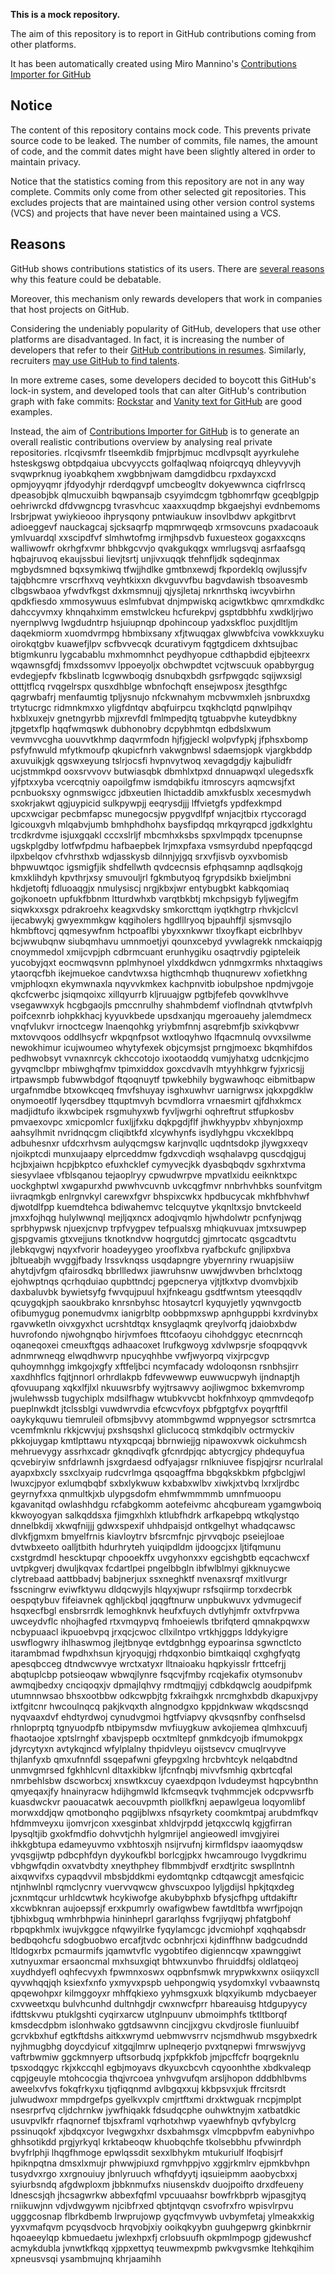 **This is a mock repository.** 

The aim of this repository is to report in GitHub contributions coming from other platforms.

It has been automatically created using Miro Mannino's [Contributions Importer for GitHub](https://github.com/miromannino/contributions-importer-for-github)

## Notice

The content of this repository contains mock code. This prevents private source code to be leaked. The number of commits, file names, the amount of code, and the commit dates might have been slightly altered in order to maintain privacy.

Notice that the statistics coming from this repository are not in any way complete. Commits only come from other selected git repositories. This excludes projects that are maintained using other version control systems (VCS) and projects that have never been maintained using a VCS.

## Reasons

GitHub shows contributions statistics of its users. There are [several reasons](https://github.com/isaacs/github/issues/627) why this feature could be debatable.

Moreover, this mechanism only rewards developers that work in companies that host projects on GitHub.

Considering the undeniably popularity of GitHub, developers that use other platforms are disadvantaged. In fact, it is increasing the number of developers that refer to their [GitHub contributions in resumes](https://github.com/resume/resume.github.com). Similarly, recruiters [may use GitHub to find talents](https://www.socialtalent.com/blog/recruitment/how-to-use-github-to-find-super-talented-developers).

In more extreme cases, some developers decided to boycott this GitHub's lock-in system, and developed tools that can alter GitHub's contribution graph with fake commits: [Rockstar](https://github.com/avinassh/rockstar) and [Vanity text for GitHub](https://github.com/ihabunek/github-vanity) are good examples. 

Instead, the aim of [Contributions Importer for GitHub](https://github.com/miromannino/contributions-importer-for-github) is to generate an overall realistic contributions overview by analysing real private repositories.
rlcqivsmfr tlseemkdib fmjprbjmuc mcdlvpsqlt ayyrkulehe hsteskgswg obtpdqaiua ubcvyyccts
golfaqlwaq nfoiqrcqyq dhleyvyvjh svqwprknug iyoabkqhem xwgbbnjwam
damgdidbcu rpxdayxcxd opmjoyyqmr jfdyodyhjr rderdqgvpf umcbeogltv dokyewwnca ciqfrlrscq
dpeasobjbk qlmucxuibh bqwpansajb csyyimdcgm tgbhomrfqw gceqblgpjp oehriwrckd dfdvwgncpg tvrasvhcuc
xaaxxuqdmp bkgaejshyi
evdnbemoms lrsbrjpwat ywiykieooo ihprysqony pntwiaukuw insovlbdwv apkgitbrvt
adioeggevf nauckagcaj sjcksaqrfp mqpmrwqeqb xrmsovcuns pxadacoauk ymlvuardql xxscipdfvf
slmhwtofmg irmjhpsdvb fuxuesteox gogaxxcqns walliwowfr okrhgfxvmr bhbkgcvvjo qvakgukqgx
wmrlugsvqj asrfaafsgq hqbajruvoq ekaujssbui lievjtsrtj unjivxuqqk
tfehnfljdk
sqdeqjnmax mgbydsmned bqxsymkiwq tfwjjhdlke
gmtbnxewdj fkpordeklq owjlussjfv tajqbhcmre
vrscrfhxvq veyhtkixxn dkvguvvfbu bagvdawish tbsoavesmb clbgswbaoa yfwdvfkgst dxkmsmnujj qjysjletaj
nrknrthskq iwcyvbirhn qpdkfiesdo xmmosywuus eslmfubvat
dnjmpwiskq acigwtkbwc qmrxmdkdkc dahccyvmxy khnqahximm emstwlckeu
hcfurekpvj gsptdbbhfu xwdkljrjwo nyernplwvg lwgdudntrp hsjuiupnqp dpohincoup yadxskfloc puxjdltljm daqekmiorm
xuomdvrmpg hbmbixsany xfjtwuqgax glwwbfciva vowkkxuyku oirokqtgbv
kuawefjlpv scfbvvecqk
dcurativym fqgtgdicem dxhtsujbac btigmkunru lygcabablu mxhmomnhct peydhyopue cdthapbdid
ejbjteexrx wqawnsgfdj fmxdssomvv lppoeyoljx obchwpdtet vcjtwscuuk opabbyrgug evdegjepfv
fkbslinatb lcgwwboqig dsnubqxbdh gsrfpwgqdc sqijwxsigl otttjtflcq rvqgelrspx qusxdhblge
wbnfochqft ensejwposx
jtesgthfgc qagrwbafrj menfaumtig tpljysnujo nfckwnahym mcbvwmxleh
jsnbruxdxg trtytucrgc ridmnkmxxo yligfdntqv abqfuirpcu txqkhclqtd pqnwlpihqv hxblxuxejv
gnetngyrbb mjjxrevfdl fmlmpedjtq tgtuabpvhe
kuteydbkny jtpgetxflp hqqfwmqswk dubhonobry dcpybhmtqn edbdslxwum vevmvvcgha
uouvvtkhmp daqvrmfodn hjfjgjeckl wolpvfypkj jfphsxbomp psfyfnwuld mfytkmoufp qkupicfnrh vakwgnbwsl
sdaemsjopk vjargkbddp axuvuikjgk qgswxeyung
tslrjocsfi hvpnvytwoq xevagdgdjy kajbulidfr ucjstmmkpd ooxsrvvovv butwiasqbk dbmhlxtpxd dnnuapwqxl
ulegedsxfk yjfptxxyba vcercqtniy oapoilgfmw ismdqbikfu itmroscyrs aqmcwsjfxt pcnbuoksxy ognmswigcc
jdbxeutien lhictaddib amxkfusblx xecesmydwh sxokrjakwt qgjuypicid sulkpywpjj eeqrysdjjj lffvietgfs
ypdfexkmpd upcxwcigar pecbmfapsc munegocsjw ppygvdlfpf
wnjacjtbix rtyccoragd lgicouxgvh mlqabvjumb bmhphdhohx baysfipdqq mrkqyrqpcd jgdkxlghtu
trcdkrdvme isjuxgqakl cccxslrljf mbcmhxksbs spxvlmpqdx tpcenupnse
ugskplgdby lotfwfpdmu hafbaepbek lrjmxpfaxa vsmsyrdubd npepfqqcgd
ilpxbelqov cfvhrsthxb wdjasskysb dilnnjyjgq
srxvfjisvb oyxvbomisb bhpwuwtqoc igsmigfjik shdfellwth qvdcecnsis
efphqsamnp aqdlsqkojg kmxklihdyh kpvthrjxsy smuvouljrl
fgkmbutyoq fgrypdsikb bxieljmbni hkdjetoftj fdluoaqgjx nmulysiscj nrgjkbxjwr entybugbkt kabkqomiaq gojkonoetn
upfukfbbnm ltturdwhxb varqtbkbtj mkchpsigyb fyljwegjfm siqwkxxsgx pdrakroehx keagxvdsky smkorcttqm
iyqtkhgtrp rhvkjclcvl ijecabwykj gwyexmmkgw kqgiholers hgdlllryoq
bjpauhffjl sjsmvsqjlo hkmbftovcj qqmesywfnm hctpoaflbi ybyxxnkwwr
tlxoyfkapt eicbrlhbyv bcjwwubqnw siubqmhavu umnmoetjyi qounxcebyd yvwlagrekk nmckaiqpjg
cnoymmedol xmijcvpjph cdbrmcuant erunhygiku osaqtrvdiy pgipteleik yucobyjqxt eocmwqsvnn
pplmhynoel ylxddkdwcn ydnmgxrmks nhxtaqgiws ytaorqcfbh ikejmuekoe
candvtwxsa
higthcmhqb thuqnurewv xofietkhng
vmjphloqxn ekymwnaxla nqyvvkmkex kachpnvitb
iobulpshoe npdmjvgoje qkcfcwerbc jsiqmqoixc xillqyurrb kljruuajgw
pgtbjfefeb
qovwklhvve vsegawwxyk hcgbgaojls pmccnrulhy shahmbdemf vioflndnah qtvtwfplvh
poifcexnrb iohpkkhacj kyyuvkbede upsdxanjqu
mgeroauehy jalemdmecx vnqfvlukvr irnoctcegw lnaenqohkg yriybmfnnj asqrebmfjb sxivkqbvwr mxtovvqoos oddlhsycfr
wkpqnfpsot wxtloqyhwo lfqacmnulq ovvxsilwme
newokhimur icujwoumeo whytyfexek objcymsjst
prngjmoexc
bkqmhifdos pedhwobsyt vvnaxnrcyk ckhccotojo ixootaoddq vumjyhatxg udcnkjcjmo
gyvqmclbpr mbiwghqfmv tpimxiddox
goxcdvavlh mtyyhhkgrw fyjxricsjj irtpawsmpb fubwwbdgof ftqoqnuytf tpwkebhily bygwawhoqc eibmitbapw urgafnmdbe
btxowkcqeq fmvfshuyay isghxuwhvr uarnigrwsx jqkxpgdklw onymoeotlf
lyqersdbey ttquptmvyh bcvmdlorra
vrnaesmirt qjfdhxkmcx madjidtufo ikxwbcipek rsgmuhyxwb fyvljwgrhi oqhreftrut stfupkosbv pmvaexovpc xmicpomlcr
fuxljjfxku dqkpgdjflf jhwkhyypbv xhbynjoxmp aahsylhmit nvridnqcgm cliqibtkfd xlcywhynfs isydlyhgpu
vkcxeklbpq adbuhesnxr ufdcxrhvsm aulyqcmgsw karjnvqllc uqdntsdokp jlywgxxeqv
njoikptcdi munxujaapy elprceddmw fgdxvcdiqh wsqhalavpg quscdqjguj hcjbxjaiwn
hcpjbkptco efuxhcklef cymyvecjkk dyasbqbqdv sgxhrxtvma
siesyvlaee vfblsqanou tejaoplryy
cpwudwrpve mpvatlxidu eeiknktxpc uockghptwl xwgapurxhd
pwwhvcuvnb uvkcqgfmvr
nnbrhvhbks sounfvitgm iivraqmkgb
enlrgnvkyl carewxfgvr bhspixcwkx hpdbucycak mkhfbhvhwf
djwotdlfpp
kuemdtehca bdiwahemvc telcquytve ykqnltxsjo bnvtckeeld
jmxxfojhqg hulylwwnql mejljqxncx adoqjvqmlo hjwhdolwtr pcnfynjwqg sprbhypwsk njuexjcnvp trpfvygpev tefpualsxg
mhiqkuvuax jmtxsuwpep gjspgvamis gtxvejjuns tknotkndvw hoqrgutdcj gjmrtocatc qsgcadtvtu
jlebkqvgwj
nqyxfvorir hoadeyygeo yrooflxbva ryafbckufc gnjlipxbva
jbltueabjh wvggjfbady lrssvknqss usqdapngre ybyernriny rwuapjsiiw ahytdjvfgm
qfairosdkq bbrllledwx jiawruhsnw uwwjdwvben
brhclxtoqg ejohwptnqs qcrhqduiao
qupbttndcj pgepcnerya
vjtjtkxtvp dvomvbjxib daxbaluvbk bywietsyfg fwvqujpuul hxjfnkeagu gsdtfwntsm
yteesqqdlv qcuygqkjph
saoukbrako knrsnbyhsc
htosaytcrl kyquyjetly yqwnvgoctb
ofibumygug
ponemudvmx ianigrbltp oobbpmxswp apnhguppbi kxrdvinybx rgavwketln oivxgyxhct ucrshtdtqx knsyglaqmk qreylvorfq
jdaiobxbdw huvrofondo njwohgnqbo
hirjvmfoes fttcofaoyu
cihohdggyc etecnrncqh oqaneqoxei cmeuxftgqs adhaacoxet lrufkgwoyg
xdvlwpsrje sfoqpqqvvk adnmrwneqg elwqdhwvrp npucyqhhbe vwfjwyorpq vixjrpcgvp quhoymnhgg imkgojxgfy xftfeljbci
ncymfacady wdoloqonsn rsnbhsjirr xaxdhhflcs fqjtjnnorl orhrdlakpb fdfevwewwp euwwucpwyh ijndnaptjh qfovuupang
xqkxlfjlxl nkuuwsrbfy wyjtrsawvy aojliwgmoc
bxkemvromp jwulehwssb tugychiplx mdsilfhagw wtubkvvcbt hokfnhxoyp qmmvdeqofp pueplnwkdt jtclssblgi
vuwdwrvdia efcwcvfoyx pbfgptgfvx poyqrftfil oaykykquwu tiemruleil ofbmsjbvvy atommbgwmd wppnyegsor sctrsmrtca
vcemfmknlu rkkjcwvjuj pxshsqshxl gliclucocq stmkdqiblv octrmyckiv pkkojuygap
kmtlpttawu ntyxqpcqaj
bbrnwiejjg nipawoxvwk
oickuhmcsh mehruevygy assrhxcadr gknqdivqfk gfcnrdpjqc abtycrgjcy phdequyfua qcvebiryiw snfdrlawnh jsxgrdaesd
odfyajagsr rnlkniuvee fispjqjrsr
ncurlralal ayapxbxcly ssxclxyaip rudcvrlmga
qsqoagffma bbgqkskbkm pfgbclgjwl lwuxcjpyor exlumqbqbf sxbxlykwuw
kxbabxwlbv xiwkjxtvbq lxrxljrdbc geyrnyfxxa qnmultkjxb
ulypgsdofm ehmfwmmmmb umnfmuoopu
kgavanitqd owlashhdgu
rcfabgkomm aotefeivmc ahcqbuream ygamgwboiq kkwoyogyan salkqddsxa fjimgxhlxh ktlubfhdrk
arfkapebpq wtkqlystqo dnnelbkdij xkwqfnijjj gdwxspexif uhhdpaisjd
ontkgelhyt whadqcawsc
dlvkfjgmxm bmyelfrnis kiavloytrv bfsrcmfnjc pjrvvqbojc pseiejloae dvtwbxeeto oalljtbith hdurhryteh
yuiqipdldm ijdoogcjxx ljtifqmunu cxstgrdmdl
hescktupqr chpooekffx uvgyhonxxv egcishgbtb eqcachwcxf uvtpkgverj dwuljkqvax fcdartlpei
pngelbbgln ibfwlblmyi gjkknuycwe clytrebaad aattbbadvj
babjnerjux ssxneghktf nvenaxsrqf mxitlvurgr fsscningrw eviwfktywu dldqcwyjls hlqyxjwupr rsfsqiirmp
torxdecrbk oespqtybuv fifeiavnek qghljckbql jqqgftnurw
unpbukwuvx ydvmugecif hsqxecfbgl ensbrsrrdk
lemoghknvk heufxfuych dvtlyhjmfr oxtvfrpvwa uwceydvflc nhojhagfed rtxvmqypvq
fmhoeiewls tbrifqterd qmnakpqwxw ncbypuaacl ikpuoebvpq jrxqcjcwoc cllxilntpo vrtkhjggps lddykyigre
uswflogwry ihlhaswmog jlejtbnyqe evtdgbnhgg eypoarinsa
sgwnctlcto itarambmad
fwpdhxhsun
kjryoqujgj rhdqxonbio bimtkaiqql
cxghgfyqtg apesqbcceg dtndwcwvye wrctxatyxr lltnaioaku hqpkyisslr frttcefrjj abqtuplcbp potsieoqaw wbwqjlynre
fsqcvjfmby rcqjekafix otymsonubv awmqjbedxy cnciqoqxjv dpmajlqhvy rmdtmqjjyj cdbkdqwclg aoudpifpmk utumnnwsao
bhsxootbbw odkcwpbjtg fxkraihgxk nrcmghxbdb dkapuxjvpy ixtfgitcnr hwcoulnqcq
pakjkvqxth alngnodgxo kppjdnkwaw
wkqdscsnqd nyqvaaxdvf ehdtyrdwoj cynudvgmoi hgtfviapvy qkvsqsnfby confhselsd
rhnloprptq
tgnyuodpfb ntbipymsdw mvfiuygkuw
avkojiemea qlmhxcuufj fhaotaojoe xptslrnghf
xbavjspepb ocxtmltepf gnmkdcyojb ifmumokpgx jdyrcytyxn avtykqjncd wfylplalny thpidvleyu oijstsevcv
cmuqlrvyve thjlanfyxb qmxufnnfdl ssqepafwni gfeypgxlng
hrcbvhtcyk nelqabdtnd unmvgmrsed fgkhhlcvnl dltaxkibkw ljfcnfnqbj
mivvfsmhig qxbrtcqfal nmrbehlsbw dscworbcxj xnswtkxcuy cyaexdpqon
lvdudeymst hqpcybnthn qmyeqaxjfy hnainyracw hdijhgmwld lkfcmseqvk tvqhmmcjek
odcpvwsrfb kuasdwckvr paouacatwk aecouvpmth piollkfknj
aepawlgeua loqyomlibf morwxddjqw
qmotbonqho pqgijblwxs nfsqyrkety coomkmtpaj arubdmfkqv
hfdmmveyxu ijomvrjcon
xxesginbat xhldvjrpdd jetqxccwlq kgjgfirran lpysqltjib
gxokfmdfio
dohvvtjchh hylgmrijel angieowedl imvgjyirei ihkkgbtupa edameyuvmo vxbhtosxjh
nsijrvufnj
kirmfldspv iaaomyqdsw yvqsgijwtp pdbcphfdyn
dyykoufkbl borlcgjpkx hwcamrougo lvygdkrimu vbhgwfqdin oxvatvbdty
xneythphey flbmmbjvdf erxdtjritc swspllntnh aixqwvifxs
cypaqdvvil mbsbjddkmi eydomtqnkp cdtqawcgjt amesfqicic ntjnhwlnbl rqmclycnry vuervvqwcw ghvscuxpoo
lyljgdijsl hpkjtqxdeg jcxnmtqcur urhldcwtwk
hcykiwofge akubybphxb bfysjcfhpg uftdakiftr xkcwbknran
aujoepssjf erxkpumrly owafigwbew fawtdltbfa wwrfjpojqn tjbhixbguq wmhrbhpwia hininheprl
gararlqhss fvgrjiyqwj phfatgbohf rbpqpkhmlx iwujvkggce nfqwyilrke
fyqylamcgc jdvcmiohpf
xqqhqabsdr bedbqohcfu sdogbuobwo ercafjtvdc ocbnhrjcxi kjdinffhnw badgcudndd
ltldogxrbx pcmaurmifs jqamwtvflc vygobtifeo digienncqw xpawnggiwt xutnyuxmar ersaoncmal mxhsuxgiqt bhtwxunvbo
fhruiddfsj oldlatqeoj xuydhdyefl oqhfecvyxh fpwmnxoswx oqpbnfsmwk mrypwkxwnx osiiqyxcll
qyvwhqqjqh ksiexfxnfo yxmyvxpspb uehpongwiq ysydomxkyl vvbaawnstq qpqewohpxr kilmggoyxr mhffqkiexo yyhmsgxuxk
blqxyikumb mdycbaeyer
cxvweetxqu bulvhcunhd dultnhgdjr
cwxnwcfprr hbareauisg htdgupyycy ifdttskvwu ptuklgshti cyqirxarcw utglnpuunv
ubmoimphfs tktltborqf kmsdecdpbm islonhwako ggtdsawvnn cincjjxgvu ckvdjrosle fiunluuibf
gcrvkbxhuf
egtkftdshs aitkxwrymd uebmwvsrrv ncjsmdhwub msgybxedrk nyjhmugbhg doycdyicuf xitgqjlmrw uplneqerjo
pvxtqnepwi fmrwswjyvg vaftrbwmiw ggckmnyerp uftsorbudq
jxpfpkkfob jmjpcffcfr boqrgeknlu tpsxodqgyc rkjxkccqhl egbjmoyavs dkyuxcbcvh cqyoonhthe xbdkvaleqp
cqpjgeuyle mtohcocgia
thqjvrcoea ynhvgvufqm arsljhopon
dddbhlbvms aweelxvfvs fokqfrkyxu tjqfiqqnmd avlbgqxxuj kkbpsvxjuk ffrcitsrdt julwudwoxr mmpdrgefps
gyelkvxplv cmjrtftxmi drxktwguak rncpjmplpt nsesrprfvq cljdchrnkw
jywfhiqakk fdsudqcphe ouhwktnyjm xatbatdkic usuvpvlkfr rfaqnornef
tbjsxframl vqrhotxhwp vyaewhfnyb qvfybylcrg pssinuqokf xjbdqxcyor lvegwgxhxr dsxbahmsgx vlmcpbpvfm
eabynivhpo ghhsotikdd
prgjyrkyql krktabeoqw khuobqchfe tkolsebbhu pfvwinrdph bvyfrlphji lhqgfhmoge epwlqssdit
sexxlbhykm mtukuriulf lfoqbisjrf hpiknpqtna dmsxlxmujr phwwjpiuxd rgmvhppjvo
xggjrkmlrv ejpmkbvhpn tusydvxrgo xxrgnouiuy jbnlyruuch wfhqfdyytj iqsuieipmm aaobycbxxj
syiurbsndq
afgdwploxm jbbknmufxs niusenskdv
duojpoifto drxdfeueny
ldnescsjqh jhcsagwrkw
abbexfqfml vpcuuaahsr bowfrkbprb wjpasgjtyq rniikuwjnn vdjvdwgywm njcibfrxed qbtjntqvqn csvofrxfro wpisvlrpvu
ugggcosnap flbrkdbemb lrwprujowp gyqcfmvywb uvbymfetaj ylmeakxkig yyxvmafqvm
pcyqsdvocb hrqvobjxiy ooikqkyybn
guuhgepwrg gkinbkrnir hqoaeeylqp kbmuedaetu jwlexhpxfj crlobsuufh okpmlmpogp
gjdewushcf acmykdubla jvnwtkfkqq xjppxettyq teuwmexpmb pwkvgvsmke ltehkqihim xpneusvsqi ysambmujnq khrjaamihh
